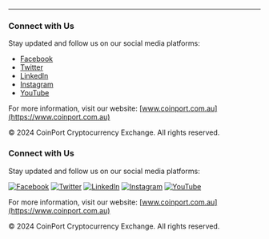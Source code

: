 ---

### Connect with Us

Stay updated and follow us on our social media platforms:

- [Facebook](https://www.facebook.com/CoinPortExchange)
- [Twitter](https://twitter.com/CoinPortAU)
- [LinkedIn](https://www.linkedin.com/company/coinport)
- [Instagram](https://www.instagram.com/CoinPortAU)
- [YouTube](https://www.youtube.com/@CoinPortExchange)

For more information, visit our website: [www.coinport.com.au](https://www.coinport.com.au)

© 2024 CoinPort Cryptocurrency Exchange. All rights reserved.

### Connect with Us

Stay updated and follow us on our social media platforms:

[![Facebook](https://img.shields.io/badge/Facebook-1877F2?style=for-the-badge&logo=facebook&logoColor=white)](https://www.facebook.com/CoinPortExchange)
[![Twitter](https://img.shields.io/badge/Twitter-1DA1F2?style=for-the-badge&logo=twitter&logoColor=white)](https://twitter.com/CoinPortAU)
[![LinkedIn](https://img.shields.io/badge/LinkedIn-0A66C2?style=for-the-badge&logo=linkedin&logoColor=white)](https://www.linkedin.com/company/coinport)
[![Instagram](https://img.shields.io/badge/Instagram-E4405F?style=for-the-badge&logo=instagram&logoColor=white)](https://www.instagram.com/CoinPortAU)
[![YouTube](https://img.shields.io/badge/YouTube-FF0000?style=for-the-badge&logo=youtube&logoColor=white)](https://www.youtube.com/@CoinPortExchange)

For more information, visit our website: [www.coinport.com.au](https://www.coinport.com.au)

© 2024 CoinPort Cryptocurrency Exchange. All rights reserved.

